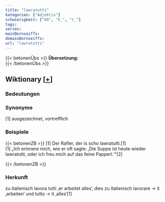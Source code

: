 ```yaml
---
title: "lawratutti"
kategorien: ["Adjektiv"]
schwierigkeit: ["k0", "h_", "r_"]
tags:
series:
mainDornseiffs:
domainDornseiffs:
url: "lawratutti"
---
```


{{< betonenÜbs >}}
**Übersetzung:**  
{{< /betonenÜbs >}}

## Wiktionary [[+](https://de.wiktionary.org/wiki/lawratutti)]

### Bedeutungen

### Synonyme
[1] ausgezeichnet, vortrefflich  

### Beispiele
{{< betonenZB >}}
[1] Der Rafler, der is scho lawratutti.[1]  
[1] „Ich erinnere mich, wie er oft sagte: ‚Die Suppe ist heute wieder lawratutti, oder ich freu mich auf das feine Papperl.‘“[2]  

{{< /betonenZB >}}
### Herkunft
zu italienisch lavora tutti ‚er arbeitet alles‘, dies zu italienisch lavorare → it ‚arbeiten‘ und tutto → it ‚alles‘[1]  


